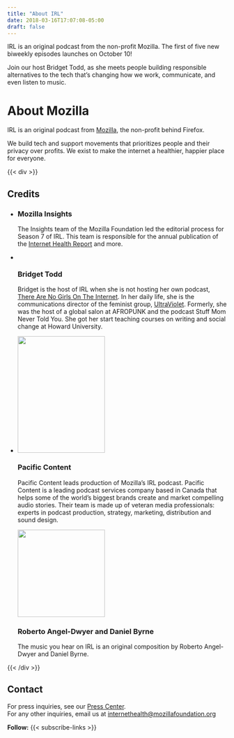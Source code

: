 ```yaml
---
title: "About IRL"
date: 2018-03-16T17:07:08-05:00
draft: false
---
```


IRL is an original podcast from the non-profit Mozilla.  The first of five new biweekly episodes launches on October 10!

Join our host Bridget Todd, as she meets people building responsible alternatives to the tech that’s changing how we work, communicate, and even listen to music.

# About Mozilla

IRL is an original podcast from [Mozilla](https://foundation.mozilla.org), the non-profit behind Firefox.

We build tech and support movements that prioritizes people and their privacy over profits. We exist to make the internet a healthier, happier place for everyone.

{{< div >}}
<div id="credits">
    <h2>Credits</h2>
    <ul>
        <li>
           <h3>Mozilla Insights</h3>
            <p>
               The Insights team of the Mozilla Foundation led the editorial process for Season 7 of IRL. This team is responsible for the annual publication of the <a href="https://internethealthreport.org">Internet Health Report</a> and more.
            </p>
        </li>
        <li class="credit">
            <img src="/images/bridget-todd.jpg" srcset="/images/bridget-todd-high-res.jpg 2x" class="credits-image" alt="">
            <h3>Bridget Todd</h3>
            <p>
                Bridget is the host of IRL when she is not hosting her own podcast, <a href="https://www.tangoti.com/" rel="nofollow">There Are No Girls On The Internet</a>. In her daily life, she is the communications director of the feminist group, <a href="https://weareultraviolet.org" rel="nofollow" >UltraViolet</a>. Formerly, she was the host of a global salon at AFROPUNK and the podcast Stuff Mom Never Told You. She got her start teaching courses on writing and social change at Howard University.
            </p>
        </li>
        <li class="credit">
            <div class="credits-image svg-about-image">
                <img src="/images/pacific-content-logo.png" width="200" height="267">
            </div>
            <h3>Pacific Content</h3>
            <p>
                Pacific Content leads production of Mozilla’s IRL podcast. Pacific Content is a leading podcast services company based in Canada that helps some of the world’s biggest brands create and market compelling audio stories. Their team is made up of veteran media professionals: experts in podcast production, strategy, marketing, distribution and sound design.
            </p>
        </li
        <li class="credit">
            <div class="credits-image svg-about-image">
                <img src="/images/creative-commons-logo.svg" width="200" height="200">
            </div>
            <h3>Roberto Angel-Dwyer and Daniel Byrne</h3>
            <p>
                The music you hear on IRL is an original composition by Roberto Angel-Dwyer and Daniel Byrne.
            </p>
        </li>
    </ul>
</div>
{{< /div >}}

## Contact

For press inquiries, see our [Press Center](https://foundation.mozilla.org/en/press-center/).<br>
For any other inquiries, email us at [internethealth@mozillafoundation.org](mailto:internethealth@mozillafoundation.org)

<div class="subscribe-links-wrap">
<strong>Follow:</strong>
{{< subscribe-links >}}
</div>
